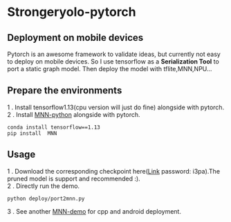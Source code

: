 # Strongeryolo-pytorch 

## Deployment on mobile devices
Pytorch is an awesome framework to validate ideas, but currently not easy to deploy on mobile devices. So I use tensorflow as a **Serialization Tool** to port a static graph model. Then deploy the model with tflite,MNN,NPU...

## Prepare the environments
1 . Install tensorflow1.13(cpu version will just do fine) alongside with pytorch.  
2 . Install [MNN-python](https://www.yuque.com/mnn/cn/dmqa3z) alongside with pytorch.
```
conda install tensorflow==1.13
pip install  MNN
```
## Usage
1 . Download the corresponding checkpoint here([Link](https://pan.baidu.com/s/17VK455rp4B_SRhEmklT_ig) password: i3pa).The pruned model is support and recommended :).   
2 . Directly run the demo.    
```
python deploy/port2mnn.py  
``` 
3 . See another [MNN-demo](https://github.com/wlguan/MNN-yolov3) for cpp and android deployment.

